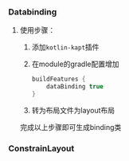 ### Databinding

1. 使用步骤：

   1. 添加`kotlin-kapt`插件

   2. 在module的gradle配置增加

      ```groovy
      buildFeatures {
          dataBinding true
      }
      ```

   3. 转为布局文件为layout布局

   完成以上步骤即可生成binding类

### ConstrainLayout

